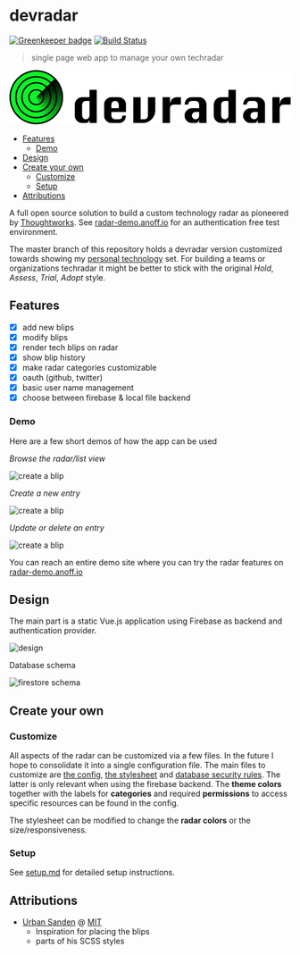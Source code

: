 # devradar

[![Greenkeeper badge](https://badges.greenkeeper.io/anoff/devradar.svg)](https://greenkeeper.io/)
[![Build Status](https://cloud.drone.io/api/badges/anoff/devradar/status.svg)](https://cloud.drone.io/anoff/devradar)

> single page web app to manage your own techradar

<img src="assets/title.png">
<!-- TOC depthFrom:2 -->

- [Features](#features)
  - [Demo](#demo)
- [Design](#design)
- [Create your own](#create-your-own)
  - [Customize](#customize)
  - [Setup](#setup)
- [Attributions](#attributions)

<!-- /TOC -->

A full open source solution to build a custom technology radar as pioneered by [Thoughtworks](https://www.thoughtworks.com/radar).
See [radar-demo.anoff.io](https://radar-demo.anoff.io) for an authentication free test environment.

The master branch of this repository holds a devradar version customized towards showing my [personal technology](https://radar.anoff.io) set.
For building a teams or organizations techradar it might be better to stick with the original _Hold_, _Assess_, _Trial_, _Adopt_ style.

## Features

- [x] add new blips
- [x] modify blips
- [x] render tech blips on radar
- [x] show blip history
- [x] make radar categories customizable
- [x] oauth (github, twitter)
- [x] basic user name management
- [x] choose between firebase & local file backend

### Demo

Here are a few short demos of how the app can be used

*Browse the radar/list view*

![create a blip](assets/demo-viewer.gif)

*Create a new entry*

![create a blip](assets/demo-create.gif)

*Update or delete an entry*

![create a blip](assets/demo-edit_delete.gif)

You can reach an entire demo site where you can try the radar features on [radar-demo.anoff.io](//radar-demo.anoff.io)
## Design

The main part is a static Vue.js application using Firebase as backend and authentication provider.

![design](http://www.plantuml.com/plantuml/proxy?cache=no&src=https://raw.github.com/anoff/devradar/master/assets/design.puml)

Database schema

![firestore schema](http://www.plantuml.com/plantuml/proxy?cache=no&src=https://raw.github.com/anoff/devradar/master/assets/firestore.puml)

## Create your own

### Customize

All aspects of the radar can be customized via a few files.
In the future I hope to consolidate it into a single configuration file.
The main files to customize are [the config](src/config.js), [the stylesheet](src/assets/radar.scss) and [database security rules](firestore.rules). The latter is only relevant when using the firebase backend.
The **theme colors** together with the labels for **categories** and required **permissions** to access specific resources can be found in the config.

The stylesheet can be modified to change the **radar colors** or the size/responsiveness.

### Setup

See [setup.md](setup.md) for detailed setup instructions.

## Attributions

- [Urban Sanden](https://github.com/urre/radar/) @ [MIT](https://github.com/urre/radar/blob/502b57332467e68819ce69eeb65f8432129d69b9/LICENSE)
  - Inspiration for placing the blips
  - parts of his SCSS styles
